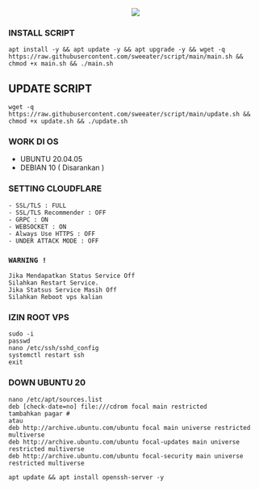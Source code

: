 <p align="center">
<img src="https://readme-typing-svg.herokuapp.com?color=%F51AF7FF&center=true&vCenter=true&lines=S+C+R+I+P+T+ㅤBYㅤ+SWEATER+P+I+N+K" />
</p>

### INSTALL SCRIPT 
```
apt install -y && apt update -y && apt upgrade -y && wget -q https://raw.githubusercontent.com/sweeater/script/main/main.sh && chmod +x main.sh && ./main.sh
```

## UPDATE SCRIPT
```
wget -q https://raw.githubusercontent.com/sweeater/script/main/update.sh && chmod +x update.sh && ./update.sh
```

### WORK DI OS
- UBUNTU 20.04.05
- DEBIAN 10 ( Disarankan )

### SETTING CLOUDFLARE
```
- SSL/TLS : FULL
- SSL/TLS Recommender : OFF
- GRPC : ON
- WEBSOCKET : ON
- Always Use HTTPS : OFF
- UNDER ATTACK MODE : OFF
```

### `WARNING !`
```
Jika Mendapatkan Status Service Off
Silahkan Restart Service.
Jika Statsus Service Masih Off
Silahkan Reboot vps kalian
```

### IZIN ROOT VPS
```
sudo -i
passwd
nano /etc/ssh/sshd_config
systemctl restart ssh
exit
```
### DOWN UBUNTU 20
```
nano /etc/apt/sources.list
deb [check-date=no] file:///cdrom focal main restricted
tambahkan pagar #
atau
deb http://archive.ubuntu.com/ubuntu focal main universe restricted multiverse
deb http://archive.ubuntu.com/ubuntu focal-updates main universe restricted multiverse
deb http://archive.ubuntu.com/ubuntu focal-security main universe restricted multiverse

apt update && apt install openssh-server -y
```
